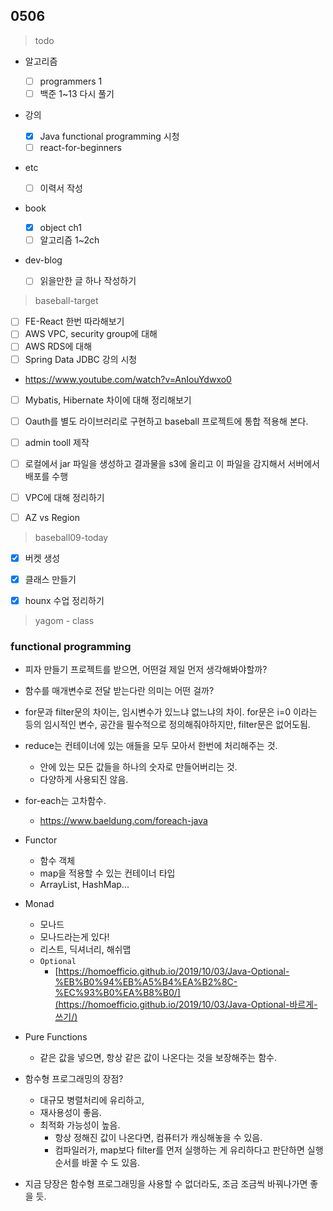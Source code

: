 ## 0506


> todo

- 알고리즘

  - [ ] programmers 1
  - [ ] 백준 1~13 다시 풀기
- 강의

  - [x] Java functional programming  시청
  - [ ] react-for-beginners
- etc
  - [ ] 이력서 작성
- book
  - [x] object ch1
  - [ ] 알고리즘 1~2ch
- dev-blog

  - [ ] 읽을만한 글 하나 작성하기



> baseball-target

- [ ] FE-React 한번 따라해보기
- [ ] AWS VPC, security group에 대해
- [ ] AWS RDS에 대해
- [ ]  Spring Data JDBC 강의 시청
  - https://www.youtube.com/watch?v=AnIouYdwxo0
- [ ] Mybatis, Hibernate 차이에 대해 정리해보기
- [ ] Oauth를 별도 라이브러리로 구현하고 baseball 프로젝트에 통합 적용해 본다.
- [ ] admin tooll 제작
- [ ] 로컬에서 jar 파일을 생성하고 결과물을 s3에 올리고 이 파일을 감지해서 서버에서 배포를 수행
- [ ] VPC에 대해 정리하기
- [ ] AZ vs Region







> baseball09-today

- [x] 버켓 생성
- [x] 클래스 만들기
- [x] hounx 수업 정리하기



> yagom - class

### functional programming

- 피자 만들기 프로젝트를 받으면, 어떤걸 제일 먼저 생각해봐야할까?

- 함수를 매개변수로 전달 받는다란 의미는 어떤 걸까?
- for문과 filter문의 차이는, 임시변수가 있느냐 없느냐의 차이. for문은 i=0 이라는 등의 임시적인 변수, 공간을 필수적으로 정의해줘야하지만, filter문은 없어도됨.
- reduce는 컨테이너에 있는 애들을 모두 모아서 한번에 처리해주는 것.
  - 안에 있는 모든 값들을 하나의 숫자로 만들어버리는 것.
  - 다양하게 사용되진 않음.
- for-each는 고차함수.
  - https://www.baeldung.com/foreach-java
- Functor
  - 함수 객체
  - map을 적용할 수 있는 컨테이너 타입
  - ArrayList, HashMap...
- Monad
  - 모나드
  - 모나드라는게 있다!
  - 리스트, 딕셔너리, 해쉬맵
  - `Optional`
    - [https://homoefficio.github.io/2019/10/03/Java-Optional-%EB%B0%94%EB%A5%B4%EA%B2%8C-%EC%93%B0%EA%B8%B0/](https://homoefficio.github.io/2019/10/03/Java-Optional-바르게-쓰기/)
- Pure Functions
  - 같은 값을 넣으면, 항상 같은 값이 나온다는 것을 보장해주는 함수.
- 함수형 프로그래밍의 장점?
  - 대규모 병렬처리에 유리하고,
  - 재사용성이 좋음.
  - 최적화 가능성이 높음.
    - 항상 정해진 값이 나온다면, 컴퓨터가 캐싱해놓을 수 있음.
    - 컴파일러가, map보다 filter를 먼저 실행하는 게 유리하다고 판단하면 실행순서를 바꿀 수 도 있음.

- 지금 당장은 함수형 프로그래밍을 사용할 수 없더라도, 조금 조금씩 바꿔나가면 좋을 듯.

